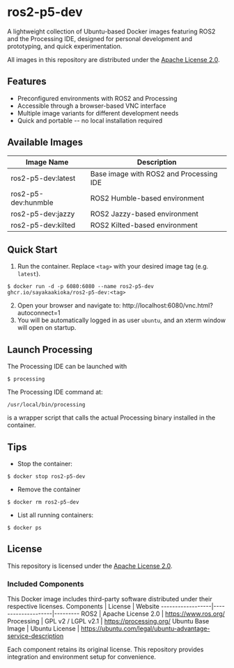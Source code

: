 # ros2-p5-dev
A lightweight collection of Ubuntu-based Docker images featuring ROS2 and the Processing IDE,
designed for personal development and prototyping, and quick experimentation.

All images in this repository are distributed under the [Apache License 2.0](./LICENSE).

## Features
- Preconfigured environments with ROS2 and Processing
- Accessible through a browser-based VNC interface
- Multiple image variants for different development needs
- Quick and portable -- no local installation required

## Available Images
Image Name         | Description
-------------------|-------------
ros2-p5-dev:latest | Base image with ROS2 and Processing IDE
ros2-p5-dev:hunmble| ROS2 Humble-based environment
ros2-p5-dev:jazzy  | ROS2 Jazzy-based environment
ros2-p5-dev:kilted | ROS2 Kilted-based environment

## Quick Start
1. Run the container. Replace `<tag>` with your desired image tag (e.g. `latest`).
```
$ docker run -d -p 6080:6080 --name ros2-p5-dev ghcr.io/sayakaakioka/ros2-p5-dev:<tag>
```

2. Open your browser and navigate to: http://localhost:6080/vnc.html?autoconnect=1
3. You will be automatically logged in as user `ubuntu`,
and an xterm window will open on startup.

## Launch Processing
The Processing IDE can be launched with
```
$ processing
```
The Processing IDE command at:
```
/usr/local/bin/processing
```
is a wrapper script that calls the actual Processing binary installed in the container.

## Tips
- Stop the container:
```
$ docker stop ros2-p5-dev
```
- Remove the container
```
$ docker rm ros2-p5-dev
```
- List all running containers:
```
$ docker ps
```


## License
This repository is licensed under the [Apache License 2.0](./LICENSE).

### Included Components
This Docker image includes third-party software distributed under their respective licenses.
Components        | License            | Website
------------------|--------------------|---------
ROS2              | Apache License 2.0 | https://www.ros.org/
Processing        | GPL v2 / LGPL v2.1 | https://processing.org/
Ubuntu Base Image | Ubuntu License     | https://ubuntu.com/legal/ubuntu-advantage-service-description

Each component retains its original license. This repository provides integration and environment setup for convenience.
